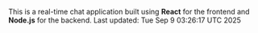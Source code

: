 This is a real-time chat application built using **React** for the frontend and **Node.js** for the backend.
Last updated: Tue Sep  9 03:26:17 UTC 2025
